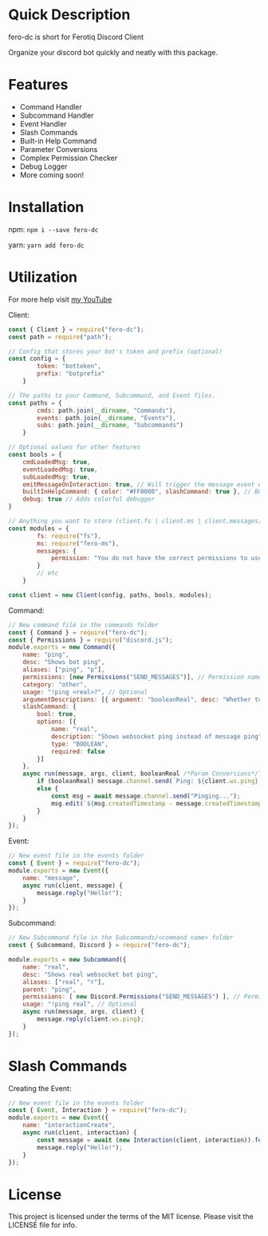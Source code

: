 # Quick Description

fero-dc is short for Ferotiq Discord Client

Organize your discord bot quickly and neatly with this package.

# Features

- Command Handler
- Subcommand Handler
- Event Handler
- Slash Commands
- Built-in Help Command
- Parameter Conversions
- Complex Permission Checker
- Debug Logger
- More coming soon!

# Installation

npm:
`npm i --save fero-dc`

yarn:
`yarn add fero-dc`

# Utilization

For more help visit [my YouTube](https://www.youtube.com/c/Ferotiq)

Client:
```js
const { Client } = require("fero-dc");
const path = require("path");

// Config that stores your bot's token and prefix (optional)
const config = {
        token: "bottoken",
        prefix: "botprefix"
    }

// The paths to your Command, Subcommand, and Event files.
const paths = {
        cmds: path.join(__dirname, "Commands"),
        events: path.join(__dirname, "Events"),
        subs: path.join(__dirname, "Subcommands")
    }

// Optional values for other features
const bools = {
    cmdLoadedMsg: true,
    eventLoadedMsg: true,
    subLoadedMsg: true,
    emitMessageOnInteraction: true, // Will trigger the message event when the interactionCreate event is triggered
    builtInHelpCommand: { color: "#FF0000", slashCommand: true }, // Built in help command excepts a MessageEmbed and then the slashCommand property
    debug: true // Adds colorful debugger
}

// Anything you want to store (client.fs | client.ms | client.messages)
const modules = {
        fs: require("fs"),
        ms: require("fero-ms"),
        messages: {
            permission: "You do not have the correct permissions to use that command!"
        }
        // etc
    }

const client = new Client(config, paths, bools, modules);
```

Command:
```js
// New command file in the commands folder
const { Command } = require("fero-dc");
const { Permissions } = require("discord.js");
module.exports = new Command({
    name: "ping",
    desc: "Shows bot ping",
    aliases: ["ping", "p"],
    permissions: [new Permissions("SEND_MESSAGES")], // Permission name, permissions object, bitfield, id of role, id of user, or string flag
    category: "other",
    usage: "!ping <real>?", // Optional
    argumentDescriptions: [{ argument: "booleanReal", desc: "Whether to get real ping or not", optional: true }], // Param conversions
    slashCommand: {
        bool: true,
        options: [{
            name: "real",
            description: "Shows websocket ping instead of message ping",
            type: "BOOLEAN",
            required: false
        }]
    },
    async run(message, args, client, booleanReal /*Param Conversions*/) {
        if (booleanReal) message.channel.send(`Ping: ${client.ws.ping} ms.`)
        else {
            const msg = await message.channel.send("Pinging...");
            msg.edit(`${msg.createdTimestamp - message.createdTimestamp} milliseconds.`);
        }
    }
});
```

Event:
```js
// New event file in the events folder
const { Event } = require("fero-dc");
module.exports = new Event({
    name: "message",
    async run(client, message) {
        message.reply("Hello!");
    }
});
```

Subcommand:
```js
// New Subcommand file in the Subcommands/<command name> folder
const { Subcommand, Discord } = require("fero-dc");

module.exports = new Subcommand({
    name: "real",
    desc: "Shows real websocket bot ping",
    aliases: ["real", "r"],
    parent: "ping",
    permissions: [ new Discord.Permissions("SEND_MESSAGES") ], // Permission name, permissions object, bitfield, id of role, id of user, or string flag
    usage: "!ping real", // Optional
    async run(message, args, client) {
        message.reply(client.ws.ping);
    }
});
```

# Slash Commands

Creating the Event:
```js
// New event file in the events folder
const { Event, Interaction } = require("fero-dc");
module.exports = new Event({
    name: "interactionCreate",
    async run(client, interaction) {
        const message = await (new Interaction(client, interaction)).fetchMember();
        message.reply("Hello!");
    }
}); 
```

# License

This project is licensed under the terms of the MIT license. Please visit the LICENSE file for info.